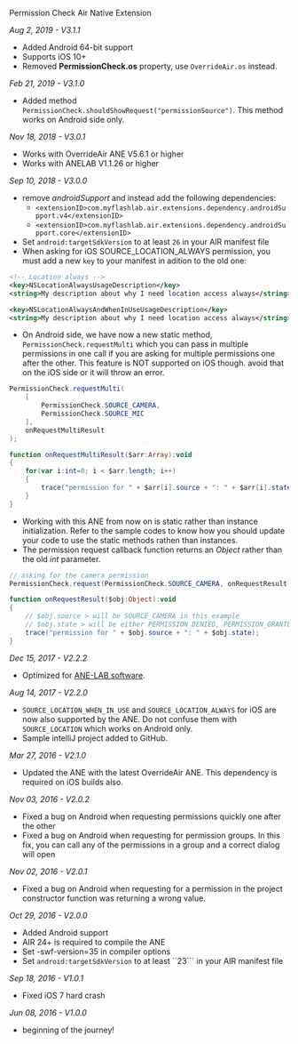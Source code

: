 Permission Check Air Native Extension

*Aug 2, 2019 - V3.1.1*
- Added Android 64-bit support
- Supports iOS 10+
- Removed **PermissionCheck.os** property, use ```OverrideAir.os``` instead.

*Feb 21, 2019 - V3.1.0*
- Added method ```PermissionCheck.shouldShowRequest("permissionSource")```. This method works on Android side only.

*Nov 18, 2018 - V3.0.1*
- Works with OverrideAir ANE V5.6.1 or higher
- Works with ANELAB V1.1.26 or higher

*Sep 10, 2018 - V3.0.0*
- remove *androidSupport* and instead add the following dependencies:
  - `<extensionID>com.myflashlab.air.extensions.dependency.androidSupport.v4</extensionID>`
  - `<extensionID>com.myflashlab.air.extensions.dependency.androidSupport.core</extensionID>`
- Set `android:targetSdkVersion` to at least `26` in your AIR manifest file
- When asking for iOS SOURCE_LOCATION_ALWAYS permission, you must add a new `key` to your manifest in adition to the old one:
```xml
<!-- Location always -->
<key>NSLocationAlwaysUsageDescription</key>
<string>My description about why I need location access always</string>

<key>NSLocationAlwaysAndWhenInUseUsageDescription</key>
<string>My description about why I need location access always</string>
```
* On Android side, we have now a new static method, ```PermissionCheck.requestMulti``` which you can pass in multiple permissions in one call if you are asking for multiple permissions one after the other. This feature is NOT supported on iOS though. avoid that on the iOS side or it will throw an error.
```actionscript
PermissionCheck.requestMulti(
    [
        PermissionCheck.SOURCE_CAMERA,
        PermissionCheck.SOURCE_MIC
    ],
    onRequestMultiResult
);

function onRequestMultiResult($arr:Array):void
{
	for(var i:int=0; i < $arr.length; i++)
	{
		trace("permission for " + $arr[i].source + ": " + $arr[i].state);
	}
}
```

* Working with this ANE from now on is static rather than instance initialization. Refer to the sample codes to know how you should update your code to use the static methods rathen than instances.
* The permission request callback function returns an *Object* rather than the old *int* parameter.
```actionscript
// asking for the camera permission
PermissionCheck.request(PermissionCheck.SOURCE_CAMERA, onRequestResult);

function onRequestResult($obj:Object):void
{
    // $obj.source > will be SOURCE_CAMERA in this example
    // $obj.state > will be either PERMISSION_DENIED, PERMISSION_GRANTED or PERMISSION_OS_ERR
	trace("permission for " + $obj.source + ": " + $obj.state);
}
```

*Dec 15, 2017 - V2.2.2*
- Optimized for [ANE-LAB software](https://github.com/myflashlab/ANE-LAB).

*Aug 14, 2017 - V2.2.0*
- `SOURCE_LOCATION_WHEN_IN_USE` and `SOURCE_LOCATION_ALWAYS` for iOS are now also supported by the ANE. Do not confuse them with `SOURCE_LOCATION` which works on Android only.
- Sample intelliJ project added to GitHub.

*Mar 27, 2016 - V2.1.0*
- Updated the ANE with the latest OverrideAir ANE. This dependency is required on iOS builds also.

*Nov 03, 2016 - V2.0.2*
- Fixed a bug on Android when requesting permissions quickly one after the other
- Fixed a bug on Android when requesting for permission groups. In this fix, you can call any of the permissions in a group and a correct dialog will open

*Nov 02, 2016 - V2.0.1*
- Fixed a bug on Android when requesting for a permission in the project constructor function was returning a wrong value.

*Oct 29, 2016 - V2.0.0*
- Added Android support
- AIR 24+ is required to compile the ANE
- Set -swf-version=35 in compiler options
- Set ```android:targetSdkVersion``` to at least ``23``` in your AIR manifest file

*Sep 18, 2016 - V1.0.1*
- Fixed iOS 7 hard crash

*Jun 08, 2016 - V1.0.0*
- beginning of the journey!
